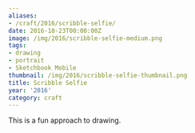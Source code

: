 ```yaml
---
aliases:
- /craft/2016/scribble-selfie/
date: 2016-10-23T00:00:00Z
image: /img/2016/scribble-selfie-medium.png
tags:
- drawing
- portrait
- Sketchbook Mobile
thumbnail: /img/2016/scribble-selfie-thumbnail.png
title: Scribble Selfie
year: '2016'
category: craft
---
```

This is a fun approach to drawing.
